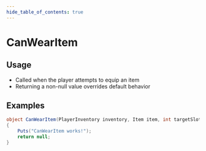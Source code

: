 ```yaml
---
hide_table_of_contents: true
---
```


# CanWearItem

## Usage

* Called when the player attempts to equip an item
* Returning a non-null value overrides default behavior

## Examples

```csharp title=""
object CanWearItem(PlayerInventory inventory, Item item, int targetSlot)
{
    Puts("CanWearItem works!");
    return null;
}
```
